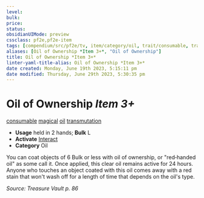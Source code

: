 ```yaml
---
level:
bulk:
price:
status:
obsidianUIMode: preview
cssclass: pf2e,pf2e-item
tags: [compendium/src/pf2e/tv, item/category/oil, trait/consumable, trait/magical, trait/oil, trait/transmutation]
aliases: [Oil of Ownership *Item 3+*, "Oil of Ownership"]
title: Oil of Ownership *Item 3+*
linter-yaml-title-alias: Oil of Ownership *Item 3+*
date created: Monday, June 19th 2023, 5:15:11 pm
date modified: Thursday, June 29th 2023, 5:30:35 pm
---
```


# Oil of Ownership *Item 3+*

[consumable](rules/traits/consumable.md) [magical](rules/traits/magical.md) [oil](rules/traits/oil.md) [transmutation](rules/traits/transmutation.md)  

- **Usage** held in 2 hands; **Bulk** L
- **Activate** [Interact](rules/actions/interact.md)
- **Category** Oil

You can coat objects of 6 Bulk or less with oil of ownership, or "red‑handed oil" as some call it. Once applied, this clear oil remains active for 24 hours. Anyone who touches an object coated with this oil comes away with a red stain that won't wash off for a length of time that depends on the oil's type.

*Source: Treasure Vault p. 86*
